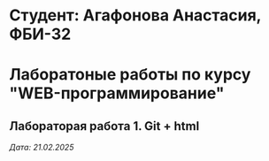 # Студент: Агафонова Анастасия, ФБИ-32

# Лаборатоные работы по курсу "WEB-программирование"

## Лабораторая работа 1. Git + html

*Дата: 21.02.2025*
